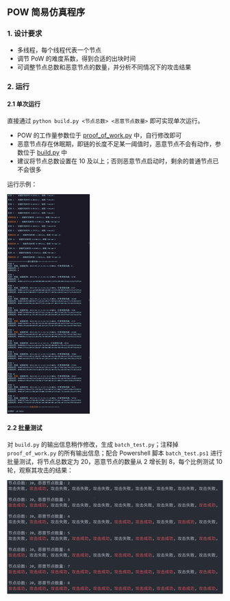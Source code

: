 ## POW 简易仿真程序
### 1. 设计要求

- 多线程，每个线程代表一个节点
- 调节 PoW 的难度系数，得到合适的出块时间
- 可调整节点总数和恶意节点的数量，并分析不同情况下的攻击结果

### 2. 运行

#### 2.1 单次运行

直接通过 `python build.py <节点总数> <恶意节点数量>` 即可实现单次运行。

- POW 的工作量参数位于 [proof_of_work.py](https://github.com/Dofgal/IS416-POW/blob/main/proof_of_work.py#L11) 中，自行修改即可
- 恶意节点存在休眠期，即链的长度不足某一阈值时，恶意节点不会有动作，参数位于 [build.py](https://github.com/Dofgal/IS416-POW/blob/main/build.py#L104) 中
- 建议将节点总数设置在 10 及以上；否则恶意节点启动时，剩余的普通节点已不会很多

运行示例：

<img src="pic/run_once.png" alt="run_once" style="zoom:50%;" />



#### 2.2 批量测试

对 `build.py` 的输出信息稍作修改，生成 `batch_test.py`；注释掉 `proof_of_work.py` 的所有输出信息；配合 Powershell 脚本 `batch_test.ps1` 进行批量测试，将节点总数定为 20，恶意节点的数量从 2 增长到 8，每个比例测试 10 轮，观察其攻击的结果：

<img src="pic/run_batch.png" alt="run_batch" style="zoom: 50%;" />
